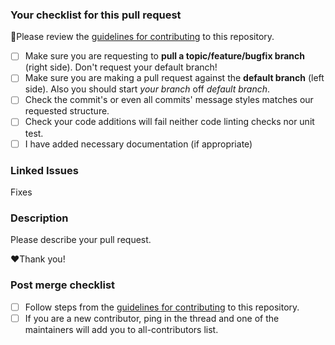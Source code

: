 ### Your checklist for this pull request

🚨Please review the [guidelines for contributing](https://github.com/Monday-Morning/project-tahiti/blob/main/CONTRIBUTING.md) to this repository.

- [ ] Make sure you are requesting to **pull a topic/feature/bugfix branch** (right side). Don't request your default branch!
- [ ] Make sure you are making a pull request against the **default branch** (left side). Also you should start _your branch_ off _default branch_.
- [ ] Check the commit's or even all commits' message styles matches our requested structure.
- [ ] Check your code additions will fail neither code linting checks nor unit test.
- [ ] I have added necessary documentation (if appropriate)

### Linked Issues

Fixes

### Description

Please describe your pull request.

❤️Thank you!

### Post merge checklist

- [ ] Follow steps from the [guidelines for contributing](https://github.com/Monday-Morning/project-tahiti/blob/main/CONTRIBUTING.md) to this repository.
- [ ] If you are a new contributor, ping in the thread and one of the maintainers will add you to all-contributors list.
